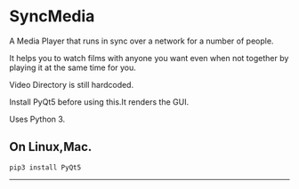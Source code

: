 # SyncMedia
A Media Player that runs in sync over a network for a number of people.




It helps you to watch films with anyone you want even when not together by playing it at the same time for you.




Video Directory is still hardcoded.


Install PyQt5 before using this.It renders the GUI.


Uses Python 3.

On Linux,Mac.
---
~~~
pip3 install PyQt5
~~~
---
